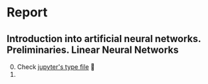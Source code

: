 # Report
## Introduction into artificial neural networks. Preliminaries. Linear Neural Networks

0. Check [jupyter's type file](./lab_1_dataset_description.pynb) :green_book:
0. 


